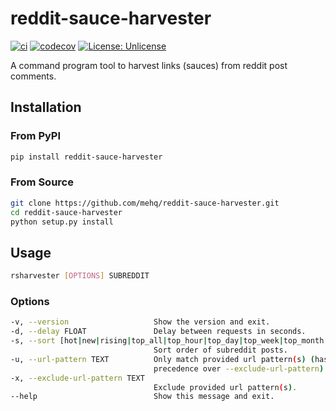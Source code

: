 # reddit-sauce-harvester

[![ci](https://github.com/mehq/reddit-sauce-harvester/workflows/ci/badge.svg?branch=master)](https://github.com/mehq/reddit-sauce-harvester/actions/workflows/ci.yml)
[![codecov](https://codecov.io/gh/mehq/reddit-sauce-harvester/branch/master/graph/badge.svg)](https://codecov.io/gh/mehq/reddit-sauce-harvester)
[![License: Unlicense](https://img.shields.io/badge/license-Unlicense-blue.svg)](https://github.com/mehq/reddit-sauce-harvester/blob/master/LICENSE.txt)

A command program tool to harvest links (sauces) from reddit post comments.

## Installation
### From PyPI
```bash
pip install reddit-sauce-harvester
```

### From Source
```bash
git clone https://github.com/mehq/reddit-sauce-harvester.git
cd reddit-sauce-harvester
python setup.py install
```


## Usage

```bash
rsharvester [OPTIONS] SUBREDDIT
```
### Options
```bash
-v, --version                   Show the version and exit.
-d, --delay FLOAT               Delay between requests in seconds.
-s, --sort [hot|new|rising|top_all|top_hour|top_day|top_week|top_month|top_year]
                                Sort order of subreddit posts.
-u, --url-pattern TEXT          Only match provided url pattern(s) (has
                                precedence over --exclude-url-pattern).
-x, --exclude-url-pattern TEXT
                                Exclude provided url pattern(s).
--help                          Show this message and exit.
```
